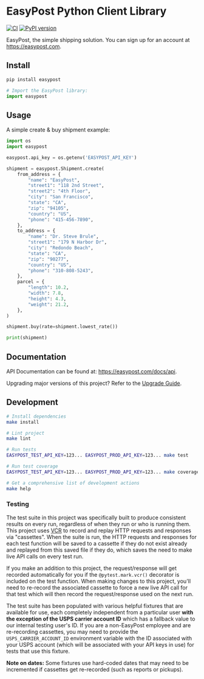 # EasyPost Python Client Library

[![CI](https://github.com/EasyPost/easypost-python/workflows/CI/badge.svg)](https://github.com/EasyPost/easypost-python/actions?query=workflow%3ACI)
[![PyPI version](https://badge.fury.io/py/easypost.svg)](https://badge.fury.io/py/easypost)

EasyPost, the simple shipping solution. You can sign up for an account at https://easypost.com.

## Install

```bash
pip install easypost
```

```python
# Import the EasyPost library:
import easypost
```

## Usage

A simple create & buy shipment example:

```python
import os
import easypost

easypost.api_key = os.getenv('EASYPOST_API_KEY')

shipment = easypost.Shipment.create(
    from_address = {
        "name": "EasyPost",
        "street1": "118 2nd Street",
        "street2": "4th Floor",
        "city": "San Francisco",
        "state": "CA",
        "zip": "94105",
        "country": "US",
        "phone": "415-456-7890",
    },
    to_address = {
        "name": "Dr. Steve Brule",
        "street1": "179 N Harbor Dr",
        "city": "Redondo Beach",
        "state": "CA",
        "zip": "90277",
        "country": "US",
        "phone": "310-808-5243",
    },
    parcel = {
        "length": 10.2,
        "width": 7.8,
        "height": 4.3,
        "weight": 21.2,
    },
)

shipment.buy(rate=shipment.lowest_rate())

print(shipment)
```

## Documentation

API Documentation can be found at: https://easypost.com/docs/api.

Upgrading major versions of this project? Refer to the [Upgrade Guide](UPGRADE_GUIDE.md).

## Development

```bash
# Install dependencies
make install

# Lint project
make lint

# Run tests
EASYPOST_TEST_API_KEY=123... EASYPOST_PROD_API_KEY=123... make test

# Run test coverage
EASYPOST_TEST_API_KEY=123... EASYPOST_PROD_API_KEY=123... make coverage

# Get a comprehensive list of development actions
make help
```

### Testing

The test suite in this project was specifically built to produce consistent results on every run, regardless of when they run or who is running them. This project uses [VCR](https://github.com/kevin1024/vcrpy) to record and replay HTTP requests and responses via "cassettes". When the suite is run, the HTTP requests and responses for each test function will be saved to a cassette if they do not exist already and replayed from this saved file if they do, which saves the need to make live API calls on every test run.

If you make an addition to this project, the request/response will get recorded automatically for you if the `@pytest.mark.vcr()` decorator is included on the test function. When making changes to this project, you'll need to re-record the associated cassette to force a new live API call for that test which will then record the request/response used on the next run.

The test suite has been populated with various helpful fixtures that are available for use, each completely independent from a particular user **with the exception of the USPS carrier account ID** which has a fallback value to our internal testing user's ID. If you are a non-EasyPost employee and are re-recording cassettes, you may need to provide the `USPS_CARRIER_ACCOUNT_ID` environment variable with the ID associated with your USPS account (which will be associated with your API keys in use) for tests that use this fixture.

**Note on dates:** Some fixtures use hard-coded dates that may need to be incremented if cassettes get re-recorded (such as reports or pickups).
